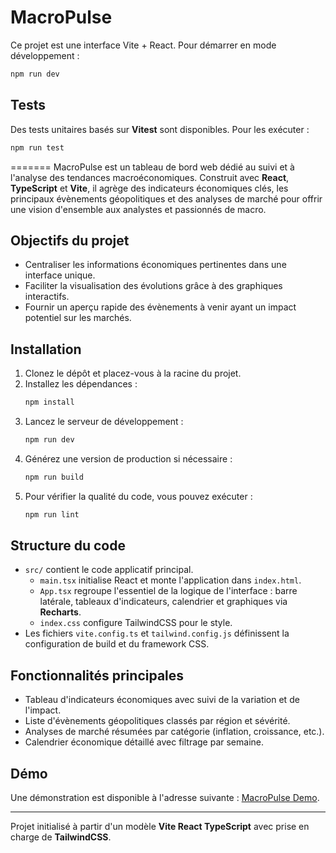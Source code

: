 # MacroPulse


Ce projet est une interface Vite + React. Pour démarrer en mode développement :

```bash
npm run dev
```

## Tests

Des tests unitaires basés sur **Vitest** sont disponibles. Pour les exécuter :

```bash
npm run test
```
=======
MacroPulse est un tableau de bord web dédié au suivi et à l'analyse des tendances macroéconomiques. Construit avec **React**, **TypeScript** et **Vite**, il agrège des indicateurs économiques clés, les principaux évènements géopolitiques et des analyses de marché pour offrir une vision d'ensemble aux analystes et passionnés de macro.

## Objectifs du projet

- Centraliser les informations économiques pertinentes dans une interface unique.
- Faciliter la visualisation des évolutions grâce à des graphiques interactifs.
- Fournir un aperçu rapide des évènements à venir ayant un impact potentiel sur les marchés.

## Installation

1. Clonez le dépôt et placez-vous à la racine du projet.
2. Installez les dépendances :
   ```bash
   npm install
   ```
3. Lancez le serveur de développement :
   ```bash
   npm run dev
   ```
4. Générez une version de production si nécessaire :
   ```bash
   npm run build
   ```
5. Pour vérifier la qualité du code, vous pouvez exécuter :
   ```bash
   npm run lint
   ```

## Structure du code

- `src/` contient le code applicatif principal.
  - `main.tsx` initialise React et monte l'application dans `index.html`.
  - `App.tsx` regroupe l'essentiel de la logique de l'interface : barre latérale, tableaux d'indicateurs, calendrier et graphiques via **Recharts**.
  - `index.css` configure TailwindCSS pour le style.
- Les fichiers `vite.config.ts` et `tailwind.config.js` définissent la configuration de build et du framework CSS.

## Fonctionnalités principales

- Tableau d'indicateurs économiques avec suivi de la variation et de l'impact.
- Liste d'évènements géopolitiques classés par région et sévérité.
- Analyses de marché résumées par catégorie (inflation, croissance, etc.).
- Calendrier économique détaillé avec filtrage par semaine.

## Démo

Une démonstration est disponible à l'adresse suivante : [MacroPulse Demo](https://example.com/demo).

---

Projet initialisé à partir d'un modèle **Vite React TypeScript** avec prise en charge de **TailwindCSS**.


